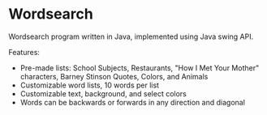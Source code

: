 # Wordsearch
Wordsearch program written in Java, implemented using Java swing API.

Features:
- Pre-made lists: School Subjects, Restaurants, "How I Met Your Mother" characters, Barney Stinson Quotes, Colors, and Animals
- Customizable word lists, 10 words per list
- Customizable text, background, and select colors
- Words can be backwards or forwards in any direction and diagonal
